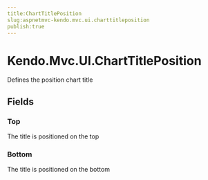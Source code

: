 ```yaml
---
title:ChartTitlePosition
slug:aspnetmvc-kendo.mvc.ui.charttitleposition
publish:true
---
```


# Kendo.Mvc.UI.ChartTitlePosition
Defines the position chart title

## Fields
### Top
The title is positioned on the top
### Bottom
The title is positioned on the bottom




